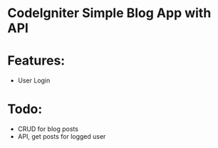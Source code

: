 # CodeIgniter Simple Blog App with API

# Features:
- User Login

# Todo:
- CRUD for blog posts
- API, get posts for logged user
